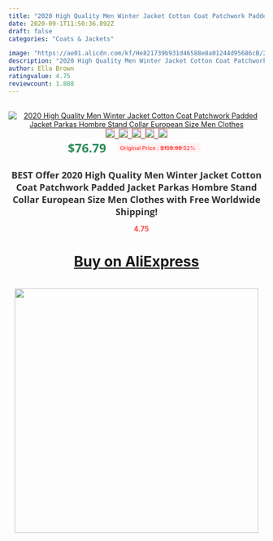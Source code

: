 ```yaml
---
title: "2020 High Quality Men Winter Jacket Cotton Coat Patchwork Padded Jacket Parkas Hombre Stand Collar European Size Men Clothes"
date: 2020-09-1T11:50:36.892Z
draft: false
categories: "Coats & Jackets"

image: "https://ae01.alicdn.com/kf/He821739b931d46588e8a01244d95686cB/2020-High-Quality-Men-Winter-Jacket-Cotton-Coat-Patchwork-Padded-Jacket-Parkas-Hombre-Stand-Collar-European.jpg"
description: "2020 High Quality Men Winter Jacket Cotton Coat Patchwork Padded Jacket Parkas Hombre Stand Collar European Size Men Clothes"
author: Ella Brown
ratingvalue: 4.75
reviewcount: 1.888
---
```

<br>
<div style="text-align: center;">
<a href="https://s.click.aliexpress.com/e/_ACUrjf" target="_blank" rel="nofollow noopener noreferrer"><img alt="2020 High Quality Men Winter Jacket Cotton Coat Patchwork Padded Jacket Parkas Hombre Stand Collar European Size Men Clothes" class="magnifier-image" src="https://ae01.alicdn.com/kf/He821739b931d46588e8a01244d95686cB/2020-High-Quality-Men-Winter-Jacket-Cotton-Coat-Patchwork-Padded-Jacket-Parkas-Hombre-Stand-Collar-European.jpg_640x640.jpg">
<br>
<img style="border:1px solid salmon" src="https://ae01.alicdn.com/kf/He821739b931d46588e8a01244d95686cB/2020-High-Quality-Men-Winter-Jacket-Cotton-Coat-Patchwork-Padded-Jacket-Parkas-Hombre-Stand-Collar-European.jpg_120x120.jpg">&nbsp;&nbsp;<img style="border:1px solid salmon" src="https://ae01.alicdn.com/kf/Hbce6d777e3f647628942a49460fe8cc82/2020-High-Quality-Men-Winter-Jacket-Cotton-Coat-Patchwork-Padded-Jacket-Parkas-Hombre-Stand-Collar-European.jpg_120x120.jpg">&nbsp;&nbsp;<img style="border:1px solid salmon" src="https://ae01.alicdn.com/kf/H97d67f618f8d4a29b453af7aad70fe2eU/2020-High-Quality-Men-Winter-Jacket-Cotton-Coat-Patchwork-Padded-Jacket-Parkas-Hombre-Stand-Collar-European.jpg_120x120.jpg">&nbsp;&nbsp;<img style="border:1px solid salmon" src="https://ae01.alicdn.com/kf/He3cbc1b4b1d5489ca466baf3fa415de9g/2020-High-Quality-Men-Winter-Jacket-Cotton-Coat-Patchwork-Padded-Jacket-Parkas-Hombre-Stand-Collar-European.jpg_120x120.jpg">&nbsp;&nbsp;<img style="border:1px solid salmon" src="https://ae01.alicdn.com/kf/H2fcc6a0a0fa449e9a64c535c19e331735/2020-High-Quality-Men-Winter-Jacket-Cotton-Coat-Patchwork-Padded-Jacket-Parkas-Hombre-Stand-Collar-European.jpg_120x120.jpg"></a></div><br0>
<div style="text-align: center;"><span style="background-color: white; border: 0px; box-sizing: border-box; color: seagreen; display: inline-block; font-family: &quot;open sans&quot; , &quot;arial&quot; , &quot;helvetica&quot; , sans-serif , &quot;heiti&quot;; font-size: 24px; font-stretch: inherit; font-weight: 700; line-height: inherit; margin: 0px 10px 0px 0px; padding: 0px; vertical-align: middle;">$76.79 </span>
<span style="background: rgb(255 , 241 , 241); border-radius: 3px; border: 0px; box-sizing: border-box; color: #ff4747; display: inline-block; font-family: inherit; font-size: 12px; font-stretch: inherit; font-style: inherit; font-variant: inherit; font-weight: 600; line-height: inherit; margin: 0px; padding: 2px 5px; transform: scale(0.9); vertical-align: middle;">Original Price : <b style="text-decoration: line-through;">$159.98 </b> 52%&nbsp;&nbsp;</span></div>
<h1 style="color: #333333; display: inline-block; font-family: &quot;open sans&quot; , &quot;arial&quot; , &quot;helvetica&quot; , sans-serif , &quot;heiti&quot;; font-size: 18px; font-stretch: inherit; font-weight: 700; text-align: center;">BEST Offer 2020 High Quality Men Winter Jacket Cotton Coat Patchwork Padded Jacket Parkas Hombre Stand Collar European Size Men Clothes with Free Worldwide Shipping!</h1>
<div style="color: #ff4747; text-align: center;">
<img src="https://4.bp.blogspot.com/-M0ZcTcb-5uY/XleCXlxnR4I/AAAAAAAAAEc/OrjgMkXV1oMQFaCRZj5HQwOCBcu3w1FegCPcBGAYYCw/s1600/star.png" style="height: 15px;">&nbsp;<b>4.75</b></div>
<div class="button_cont" align="center"><a class="buynow_a" href="https://s.click.aliexpress.com/e/_ACUrjf" target="_blank" rel="nofollow noopener noreferrer"><H1>Buy on AliExpress</H1></a></div><br>
<div class="separator" style="clear: both; text-align: center;">
<img src="https://lh3.googleusercontent.com/-pTy5HemUv9M/XlePHvY0dAI/AAAAAAAAAE4/0nX5iRUoIWY8eMW9Dpxeirr157OZliDIgCLcBGAsYHQ/s1600/badge.gif" width="480">
</div>
